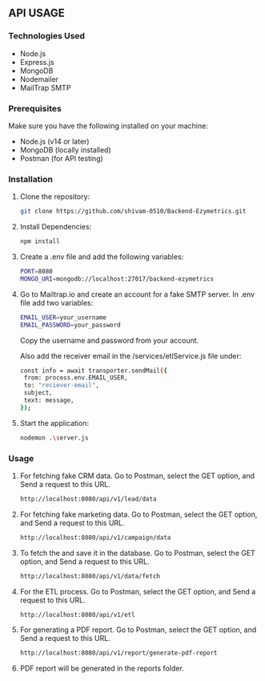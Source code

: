 ## API USAGE

### Technologies Used

- Node.js
- Express.js
- MongoDB
- Nodemailer
- MailTrap SMTP

### Prerequisites

Make sure you have the following installed on your machine:

- Node.js (v14 or later)
- MongoDB (locally installed)
- Postman (for API testing)

### Installation

1. Clone the repository:

   ```bash
   git clone https://github.com/shivam-0510/Backend-Ezymetrics.git

2. Install Dependencies:

   ```bash
   npm install

3. Create a .env file and add the following variables:

   ```bash
   PORT=8080
   MONGO_URI=mongodb://localhost:27017/backend-ezymetrics

4. Go to Mailtrap.io and create an account for a fake SMTP server. In .env file add two variables:

   ```bash
   EMAIL_USER=your_username
   EMAIL_PASSWORD=your_password
   ```
   
   Copy the username and password from your account.

   Also add the receiver email in the /services/etlService.js file under:

   ```bash
   const info = await transporter.sendMail({
    from: process.env.EMAIL_USER,
    to: "reciever-email",
    subject,
    text: message,
   });
   ```


4. Start the application:

   ```bash
   nodemon .\server.js

### Usage

1. For fetching fake CRM data. Go to Postman, select the GET option, and Send a request to this URL.

   ```bash
   http://localhost:8080/api/v1/lead/data

2. For fetching fake marketing data. Go to Postman, select the GET option, and Send a request to this URL.

   ```bash
   http://localhost:8080/api/v1/campaign/data

3. To fetch the and save it in the database. Go to Postman, select the GET option, and Send a request to this URL.

   ```bash
   http://localhost:8080/api/v1/data/fetch

4. For the ETL process. Go to Postman, select the GET option, and Send a request to this URL.

   ```bash
   http://localhost:8080/api/v1/etl

5. For generating a PDF report. Go to Postman, select the GET option, and Send a request to this URL.

   ```bash
   http://localhost:8080/api/v1/report/generate-pdf-report

6. PDF report will be generated in the reports folder.


















